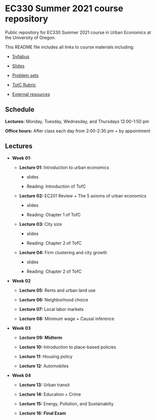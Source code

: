 # EC330 Summer 2021 course repository

Public repository for EC330 Summer 2021 course in Urban Economics at the University of Oregon.

This README file includes all links to course materials including:

  - [Syllabus](https://github.com/ajdickinson/ec330-summer21/blob/main/syllabus/syllabus.pdf)

  - [Slides](https://github.com/ajdickinson/ec330-summer21/tree/main/slides)
  
  - [Problem sets](https://github.com/ajdickinson/ec330-summer21/tree/main/problem-sets)
  
  - [TotC Rubric](https://github.com/ajdickinson/ec330-summer21/blob/main/report/ec330-TotC-rubric.pdf)
  
  - [External resources](https://github.com/ajdickinson/ec330-summer21/tree/main/resources)
  
## Schedule

__Lectures:__ Monday, Tuesday, Wednesday, and Thursdays 12:00-1:50 pm

__Office hours:__ After class each day from 2:00-2:30 pm + by appointment
  
## Lectures

- __Week 01:__

  - __Lecture 01:__ Introduction to urban economics

    - slides

    - Reading: Introduction of TofC

  - __Lecture 02:__ EC201 Review + The 5 axioms of urban economics
  
    - slides
    
    - Reading: Chapter 1 of TofC

  - __Lecture 03:__ City size

    - slides
  
    - Reading: Chapter 2 of TofC
    
  - __Lecture 04:__ Firm clustering and city growth
  
    - slides
    
    - Reading: Chapter 2 of TofC

- __Week 02__

  - __Lecture 05:__ Rents and urban land use

  - __Lecture 06:__ Neighborhood choice

  - __Lecture 07:__ Local labor markets

  - __Lecture 08:__ Minimum wage + Causal inference

- __Week 03__

  - __Lecture 09:__ __Midterm__

  - __Lecture 10:__ Introduction to place-based policies

  - __Lecture 11:__ Housing policy

  - __Lecture 12:__ Automobiles

- __Week 04__

  - __Lecture 13:__ Urban transit

  - __Lecture 14:__ Education + Crime

  - __Lecture 15:__ Energy, Pollution, and Sustainabiliy
  
  - __Lecture 16:__ __Final Exam__
